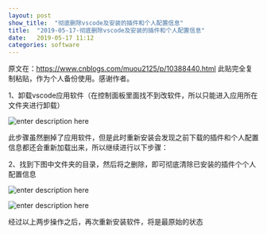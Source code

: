 ```yaml
---
layout: post
show_title:  "彻底删除vscode及安装的插件和个人配置信息"
title:  "2019-05-17-彻底删除vscode及安装的插件和个人配置信息"
date:   2019-05-17 11:12
categories: software
---
```


原文在：https://www.cnblogs.com/muou2125/p/10388440.html
此贴完全复制粘贴，作为个人备份使用。感谢作者。

1、卸载vscode应用软件（在控制面板里面找不到改软件，所以只能进入应用所在文件夹进行卸载）
<!--more-->

![enter description here](https://LonlyPan.github.io/images/Posts/2019-05-17-彻底删除vscode及安装的插件和个人配置信息/1.png)


此步骤虽然删掉了应用软件，但是此时重新安装会发现之前下载的插件和个人配置信息都还会重新加载出来，所以继续进行以下步骤：

2、找到下图中文件夹的目录，然后将之删除，即可彻底清除已安装的插件个个人配置信息

![enter description here](https://LonlyPan.github.io/images/Posts/2019-05-17-彻底删除vscode及安装的插件和个人配置信息/。vscode.png)

![enter description here](https://LonlyPan.github.io/images/Posts/2019-05-17-彻底删除vscode及安装的插件和个人配置信息/code.png)


经过以上两步操作之后，再次重新安装软件，将是最原始的状态
